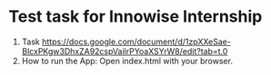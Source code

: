  # Test task for Innowise Internship
 
1) Task https://docs.google.com/document/d/1zpXXeSae-BlcxPKgw3DhxZA92cspVailrPYoaXSYrW8/edit?tab=t.0
2) How to run the App: Open index.html with your browser.
